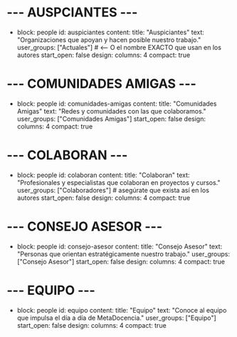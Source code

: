 # --- AUSPCIANTES ---
- block: people
  id: auspiciantes
  content:
    title: "Auspiciantes"
    text: "Organizaciones que apoyan y hacen posible nuestro trabajo."
    user_groups: ["Actuales"]      # ⟵ O el nombre EXACTO que usan en los autores
    start_open: false
  design:
    columns: 4
    compact: true

# --- COMUNIDADES AMIGAS ---
- block: people
  id: comunidades-amigas
  content:
    title: "Comunidades Amigas"
    text: "Redes y comunidades con las que colaboramos."
    user_groups: ["Comunidades Amigas"]
    start_open: false
  design:
    columns: 4
    compact: true

# --- COLABORAN ---
- block: people
  id: colaboran
  content:
    title: "Colaboran"
    text: "Profesionales y especialistas que colaboran en proyectos y cursos."
    user_groups: ["Colaboradores"]   # asegúrate que exista así en los autores
    start_open: false
  design:
    columns: 4
    compact: true

# --- CONSEJO ASESOR ---
- block: people
  id: consejo-asesor
  content:
    title: "Consejo Asesor"
    text: "Personas que orientan estratégicamente nuestro trabajo."
    user_groups: ["Consejo Asesor"]
    start_open: false
  design:
    columns: 4
    compact: true

# --- EQUIPO ---
- block: people
  id: equipo
  content:
    title: "Equipo"
    text: "Conoce al equipo que impulsa el día a día de MetaDocencia."
    user_groups: ["Equipo"]
    start_open: false
  design:
    columns: 4
    compact: true
